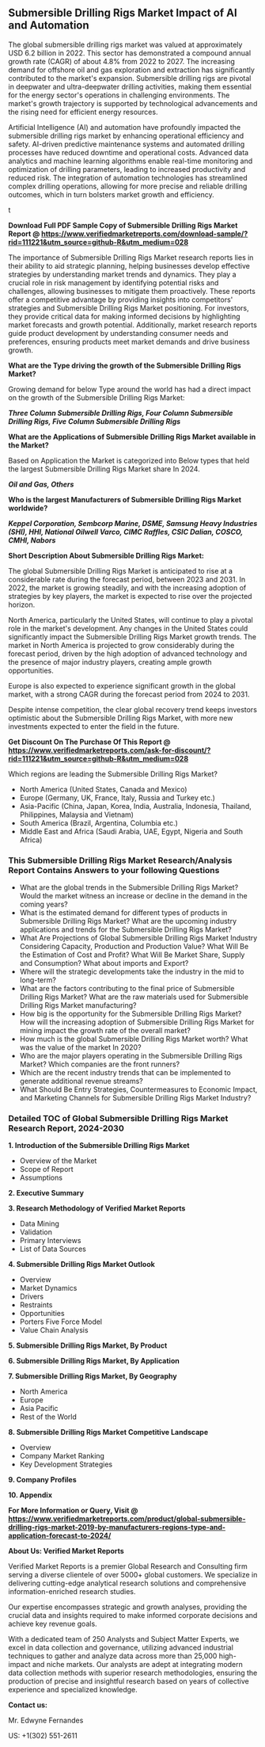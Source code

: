 <h2>Submersible Drilling Rigs Market Impact of AI and Automation</h2><p>The global submersible drilling rigs market was valued at approximately USD 6.2 billion in 2022. This sector has demonstrated a compound annual growth rate (CAGR) of about 4.8% from 2022 to 2027. The increasing demand for offshore oil and gas exploration and extraction has significantly contributed to the market's expansion. Submersible drilling rigs are pivotal in deepwater and ultra-deepwater drilling activities, making them essential for the energy sector's operations in challenging environments. The market's growth trajectory is supported by technological advancements and the rising need for efficient energy resources.</p><p>Artificial Intelligence (AI) and automation have profoundly impacted the submersible drilling rigs market by enhancing operational efficiency and safety. AI-driven predictive maintenance systems and automated drilling processes have reduced downtime and operational costs. Advanced data analytics and machine learning algorithms enable real-time monitoring and optimization of drilling parameters, leading to increased productivity and reduced risk. The integration of automation technologies has streamlined complex drilling operations, allowing for more precise and reliable drilling outcomes, which in turn bolsters market growth and efficiency.</p>t</p><p id="" class=""><strong>Download Full PDF Sample Copy of Submersible Drilling Rigs Market Report @ <a href="https://www.verifiedmarketreports.com/download-sample/?rid=111221&utm_source=github-R&utm_medium=028" target="_blank">https://www.verifiedmarketreports.com/download-sample/?rid=111221&utm_source=github-R&utm_medium=028</a></strong></p><p>The importance of&nbsp;Submersible Drilling Rigs Market research reports lies in their ability to aid strategic planning, helping businesses develop effective strategies by understanding market trends and dynamics. They play a crucial role in risk management by identifying potential risks and challenges, allowing businesses to mitigate them proactively. These reports offer a competitive advantage by providing insights into competitors' strategies and Submersible Drilling Rigs Market positioning. For investors, they provide critical data for making informed decisions by highlighting market forecasts and growth potential. Additionally, market research reports guide product development by understanding consumer needs and preferences, ensuring products meet market demands and drive business growth.</p><p><strong>What are the&nbsp;Type driving the growth of the Submersible Drilling Rigs Market?</strong></p><p id="" class="">Growing demand for below Type around the world has had a direct impact on the growth of the Submersible Drilling Rigs Market:</p><em><strong>Three Column Submersible Drilling Rigs, Four Column Submersible Drilling Rigs, Five Column Submersible Drilling Rigs</strong></em></p><strong>What are the&nbsp;Applications&nbsp;of Submersible Drilling Rigs Market available in the Market?</strong></p><p id="" class="">Based on Application the Market is categorized into Below types that held the largest Submersible Drilling Rigs Market share In 2024.</p><em><strong>Oil and Gas, Others</strong></em></p><strong>Who is the largest Manufacturers of Submersible Drilling Rigs Market worldwide?</strong></p><p><em><strong>Keppel Corporation, Sembcorp Marine, DSME, Samsung Heavy Industries (SHI), HHI, National Oilwell Varco, CIMC Raffles, CSIC Dalian, COSCO, CMHI, Nabors</strong></em></p><p id="" class=""><strong>Short Description About Submersible Drilling Rigs Market:</strong></p><p>The global Submersible Drilling Rigs Market is anticipated to rise at a considerable rate during the forecast period, between 2023 and 2031. In 2022, the market is growing steadily, and with the increasing adoption of strategies by key players, the market is expected to rise over the projected horizon.</p><p>North America, particularly the United States, will continue to play a pivotal role in the market's development. Any changes in the United States could significantly impact the Submersible Drilling Rigs Market growth trends. The market in North America is projected to grow considerably during the forecast period, driven by the high adoption of advanced technology and the presence of major industry players, creating ample growth opportunities.</p><p>Europe is also expected to experience significant growth in the global market, with a strong CAGR during the forecast period from 2024 to 2031.</p><p>Despite intense competition, the clear global recovery trend keeps investors optimistic about the Submersible Drilling Rigs Market, with more new investments expected to enter the field in the future.</p><p id="" class=""><strong>Get Discount On The Purchase Of This Report @ <a href="https://www.verifiedmarketreports.com/ask-for-discount/?rid=111221&utm_source=github-R&utm_medium=028" target="_blank">https://www.verifiedmarketreports.com/ask-for-discount/?rid=111221&utm_source=github-R&utm_medium=028</a></strong></p>Which regions are leading the Submersible Drilling Rigs Market?</p><ul><li>North America (United States, Canada and Mexico)</li><li>Europe (Germany, UK, France, Italy, Russia and Turkey etc.)</li><li>Asia-Pacific (China, Japan, Korea, India, Australia, Indonesia, Thailand, Philippines, Malaysia and Vietnam)</li><li>South America (Brazil, Argentina, Columbia etc.)</li><li>Middle East and Africa (Saudi Arabia, UAE, Egypt, Nigeria and South Africa)</li></ul><h3 id="" class="">This Submersible Drilling Rigs Market Research/Analysis Report Contains Answers to your following Questions</h3><ul><li>What are the global trends in the Submersible Drilling Rigs Market? Would the market witness an increase or decline in the demand in the coming years?</li><li>What is the estimated demand for different types of products in Submersible Drilling Rigs Market? What are the upcoming industry applications and trends for the Submersible Drilling Rigs Market?</li><li>What Are Projections of Global Submersible Drilling Rigs Market Industry Considering Capacity, Production and Production Value? What Will Be the Estimation of Cost and Profit? What Will Be Market Share, Supply and Consumption? What about imports and Export?</li><li>Where will the strategic developments take the industry in the mid to long-term?</li><li>What are the factors contributing to the final price of Submersible Drilling Rigs Market? What are the raw materials used for Submersible Drilling Rigs Market manufacturing?</li><li>How big is the opportunity for the Submersible Drilling Rigs Market? How will the increasing adoption of Submersible Drilling Rigs Market for mining impact the growth rate of the overall market?</li><li>How much is the global Submersible Drilling Rigs Market worth? What was the value of the market In 2020?</li><li>Who are the major players operating in the Submersible Drilling Rigs Market? Which companies are the front runners?</li><li>Which are the recent industry trends that can be implemented to generate additional revenue streams?</li><li>What Should Be Entry Strategies, Countermeasures to Economic Impact, and Marketing Channels for Submersible Drilling Rigs Market Industry?</li></ul><h3 id="" class="">Detailed TOC of Global Submersible Drilling Rigs Market Research Report, 2024-2030</h3><p id="" class=""><strong>1. Introduction of the Submersible Drilling Rigs Market</strong></p><ul><li>Overview of the Market</li><li>Scope of Report</li><li>Assumptions</li></ul><p id="" class=""><strong>2. Executive Summary</strong></p><p id="" class=""><strong>3. Research Methodology of Verified Market Reports</strong></p><ul><li>Data Mining</li><li>Validation</li><li>Primary Interviews</li><li>List of Data Sources</li></ul><p id="" class=""><strong>4. Submersible Drilling Rigs Market Outlook</strong></p><ul><li>Overview</li><li>Market Dynamics</li><li>Drivers</li><li>Restraints</li><li>Opportunities</li><li>Porters Five Force Model</li><li>Value Chain Analysis</li></ul><p id="" class=""><strong>5. Submersible Drilling Rigs Market, By Product</strong></p><p id="" class=""><strong>6. Submersible Drilling Rigs Market, By Application</strong></p><p id="" class=""><strong>7. Submersible Drilling Rigs Market, By Geography</strong></p><ul><li>North America</li><li>Europe</li><li>Asia Pacific</li><li>Rest of the World</li></ul><p id="" class=""><strong>8. Submersible Drilling Rigs Market Competitive Landscape</strong></p><ul><li>Overview</li><li>Company Market Ranking</li><li>Key Development Strategies</li></ul><p id="" class=""><strong>9. Company Profiles</strong></p><p id="" class=""><strong>10. Appendix</strong></p><p id="" class=""><strong>For More Information or Query, Visit @ <a href="https://www.verifiedmarketreports.com/product/global-submersible-drilling-rigs-market-2019-by-manufacturers-regions-type-and-application-forecast-to-2024/" target="_blank">https://www.verifiedmarketreports.com/product/global-submersible-drilling-rigs-market-2019-by-manufacturers-regions-type-and-application-forecast-to-2024/</a></strong></p><p id="" class=""><strong>About Us: Verified Market Reports</strong></p><p id="" class="">Verified Market Reports is a premier Global Research and Consulting firm serving a diverse clientele of over 5000+ global customers. We specialize in delivering cutting-edge analytical research solutions and comprehensive information-enriched research studies.</p><p id="" class="">Our expertise encompasses strategic and growth analyses, providing the crucial data and insights required to make informed corporate decisions and achieve key revenue goals.</p><p id="" class="">With a dedicated team of 250 Analysts and Subject Matter Experts, we excel in data collection and governance, utilizing advanced industrial techniques to gather and analyze data across more than 25,000 high-impact and niche markets. Our analysts are adept at integrating modern data collection methods with superior research methodologies, ensuring the production of precise and insightful research based on years of collective experience and specialized knowledge.</p><p id="" class=""><strong>Contact us:</strong></p><p id="" class="">Mr. Edwyne Fernandes</p><p id="" class="">US: +1(302) 551-2611</p>
